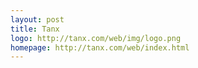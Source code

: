 ```yaml
---
layout: post
title: Tanx
logo: http://tanx.com/web/img/logo.png
homepage: http://tanx.com/web/index.html
---
```


